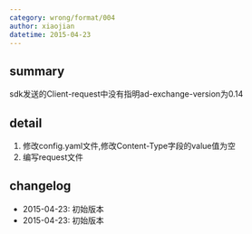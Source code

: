 ```yaml
---
category: wrong/format/004
author: xiaojian
datetime: 2015-04-23
---
```


## summary

sdk发送的Client-request中没有指明ad-exchange-version为0.14

## detail

1. 修改config.yaml文件,修改Content-Type字段的value值为空
2. 编写request文件

## changelog

- 2015-04-23: 初始版本
- 2015-04-23: 初始版本